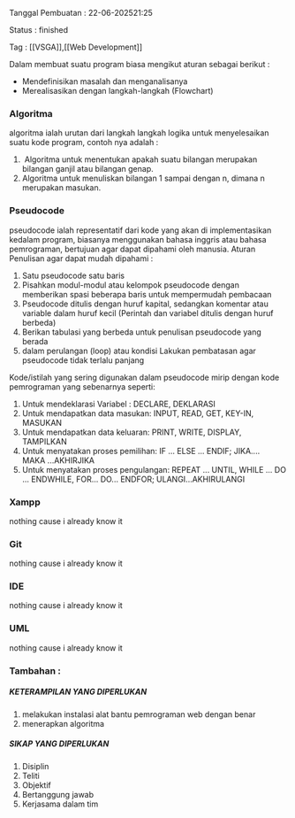 
Tanggal Pembuatan : 22-06-202521:25

Status : finished

Tag : [[VSGA]],[[Web Development]]


Dalam membuat suatu program biasa mengikut aturan sebagai berikut  :
* Mendefinisikan masalah dan menganalisanya
* Merealisasikan dengan langkah-langkah (Flowchart)

### Algoritma 
algoritma ialah urutan dari langkah langkah logika untuk menyelesaikan suatu kode program, contoh nya adalah : 
1.  Algoritma untuk menentukan apakah suatu bilangan merupakan bilangan ganjil atau bilangan genap.
2. Algoritma untuk menuliskan bilangan 1 sampai dengan n, dimana n merupakan masukan.

### Pseudocode
pseudocode ialah representatif dari kode yang akan di implementasikan kedalam program, biasanya menggunakan bahasa inggris atau bahasa pemrograman, bertujuan agar dapat dipahami oleh manusia.
Aturan Penulisan agar dapat mudah dipahami : 
1. Satu pseudocode satu baris 
2. Pisahkan modul-modul atau kelompok pseudocode dengan memberikan spasi beberapa baris untuk mempermudah pembacaan 
3. Pseudocode ditulis dengan huruf kapital, sedangkan komentar atau variable dalam huruf kecil (Perintah dan variabel ditulis dengan huruf berbeda)
4. Berikan tabulasi yang berbeda untuk penulisan pseudocode yang berada 
5. dalam perulangan (loop) atau kondisi Lakukan pembatasan agar pseudocode tidak terlalu panjang

Kode/istilah yang sering digunakan dalam pseudocode mirip dengan kode pemrograman yang sebenarnya seperti: 

1. Untuk mendeklarasi Variabel : DECLARE, DEKLARASI  
2. Untuk mendapatkan data masukan: INPUT, READ, GET, KEY-IN, MASUKAN 
3. Untuk mendapatkan data keluaran: PRINT, WRITE, DISPLAY, TAMPILKAN 
4. Untuk menyatakan proses pemilihan: IF ... ELSE ... ENDIF; JIKA.... MAKA ...AKHIRJIKA 
5. Untuk menyatakan proses pengulangan: REPEAT ... UNTIL, WHILE ... DO ... ENDWHILE, FOR... DO... ENDFOR; ULANGI...AKHIRULANGI
### Xampp
nothing cause i already know it 

### Git
nothing cause i already know it 

### IDE
nothing cause i already know it 

### UML 
nothing cause i already know it 

### Tambahan : 
##### KETERAMPILAN YANG DIPERLUKAN

1. melakukan instalasi alat bantu pemrograman web dengan benar
2. menerapkan algoritma
##### SIKAP YANG DIPERLUKAN

1. Disiplin
2. Teliti
3. Objektif
4. Bertanggung jawab
5. Kerjasama dalam tim




